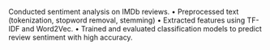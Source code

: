  Conducted sentiment analysis on IMDb reviews. 
 • Preprocessed text (tokenization, stopword removal, stemming) 
 • Extracted features using TF-IDF and Word2Vec. 
 • Trained and evaluated classification models to predict review sentiment with high accuracy.
